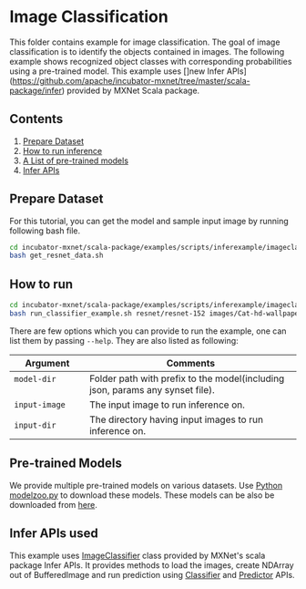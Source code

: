 # Image Classification

This folder contains example for image classification. The goal of image
classification is to identify the objects contained in images. The following
example shows recognized object classes with corresponding probabilities using a pre-trained
model. This example uses []new Infer APIs](https://github.com/apache/incubator-mxnet/tree/master/scala-package/infer)
provided by MXNet Scala package.

## Contents

1. [Prepare Dataset](#basic-usages)
2. [How to run inference](#prepare-datasets)
3. [A List of pre-trained models](#pre-trained-models)
4. [Infer APIs](#infer-apis-used)


## Prepare Dataset

For this tutorial, you can get the model and sample input image by running following bash file.

  ```bash
  cd incubator-mxnet/scala-package/examples/scripts/inferexample/imageclassifier/
  bash get_resnet_data.sh
  ```

## How to run

  ```bash
  cd incubator-mxnet/scala-package/examples/scripts/inferexample/imageclassifier/
  bash run_classifier_example.sh resnet/resnet-152 images/Cat-hd-wallpapers.jpg images/
  ```

There are few options which you can provide to run the example, one can list them by passing `--help`.
They are also listed as following:

| Argument                      | Comments                                 |
| ----------------------------- | ---------------------------------------- |
| `model-dir`                   | Folder path with prefix to the model(including json, params any synset file). |
| `input-image`                 | The input image to run inference on. |
| `input-dir`                   | The directory having input images to run inference on. |


## Pre-trained Models

We provide multiple pre-trained models on various datasets. Use
[Python modelzoo.py](https://github.com/dmlc/mxnet/blob/master/example/image-classification/common/modelzoo.py)
to download these models. These models can be also be downloaded from [here](http://data.mxnet.io/models/imagenet/).

## Infer APIs used

This example uses [ImageClassifier](https://github.com/apache/incubator-mxnet/blob/master/scala-package/infer/src/main/scala/ml/dmlc/mxnet/infer/ImageClassifier.scala)
class provided by MXNet's scala package Infer APIs.
It provides methods to load the images, create NDArray out of BufferedImage and run prediction
using [Classifier](https://github.com/apache/incubator-mxnet/blob/master/scala-package/infer/src/main/scala/ml/dmlc/mxnet/infer/Classifier.scala)
and [Predictor](https://github.com/apache/incubator-mxnet/blob/master/scala-package/infer/src/main/scala/ml/dmlc/mxnet/infer/Predictor.scala) APIs.
